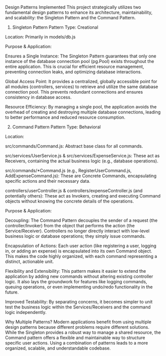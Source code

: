Design Patterns Implemented
This project strategically utilizes two fundamental design patterns to enhance its architecture, maintainability, and scalability: the Singleton Pattern and the Command Pattern.

1. Singleton Pattern
Pattern Type: Creational

Location: Primarily in models/db.js

Purpose & Application:

Ensures a Single Instance: The Singleton Pattern guarantees that only one instance of the database connection pool (pg.Pool) exists throughout the entire application. This is crucial for efficient resource management, preventing connection leaks, and optimizing database interactions.

Global Access Point: It provides a centralized, globally accessible point for all modules (controllers, services) to retrieve and utilize the same database connection pool. This prevents redundant connections and ensures consistency in database access.

Resource Efficiency: By managing a single pool, the application avoids the overhead of creating and destroying multiple database connections, leading to better performance and reduced resource consumption.

2. Command Pattern
Pattern Type: Behavioral

Location:

src/commands/Command.js: Abstract base class for all commands.

src/services/UserService.js & src/services/ExpenseService.js: These act as Receivers, containing the actual business logic (e.g., database operations).

src/commands/*Command.js (e.g., RegisterUserCommand.js, AddExpenseCommand.js): These are Concrete Commands, encapsulating specific actions and their necessary data.

controllers/userController.js & controllers/expenseController.js (and potentially others): These act as Invokers, creating and executing Command objects without knowing the concrete details of the operations.

Purpose & Application:

Decoupling: The Command Pattern decouples the sender of a request (the controller/Invoker) from the object that performs the action (the Service/Receiver). Controllers no longer directly interact with low-level business logic or database operations; they simply issue commands.

Encapsulation of Actions: Each user action (like registering a user, logging in, or adding an expense) is encapsulated into its own Command object. This makes the code highly organized, with each command representing a distinct, actionable unit.

Flexibility and Extensibility: This pattern makes it easier to extend the application by adding new commands without altering existing controller logic. It also lays the groundwork for features like logging commands, queuing operations, or even implementing undo/redo functionality in the future.

Improved Testability: By separating concerns, it becomes simpler to unit test the business logic within the Services/Receivers and the command logic independently.

Why Multiple Patterns?
Modern applications benefit from using multiple design patterns because different problems require different solutions. While the Singleton provides a robust way to manage a shared resource, the Command pattern offers a flexible and maintainable way to structure specific user actions. Using a combination of patterns leads to a more organized, scalable, and understandable codebase.
